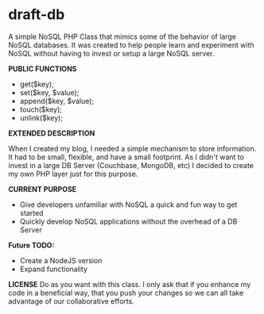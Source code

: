 draft-db
========

A simple NoSQL PHP Class that mimics some of the behavior of large NoSQL databases. It was created to help people learn and experiment with NoSQL without having to invest or setup a large NoSQL server.


**PUBLIC FUNCTIONS**
- get($key);                                            
- set($key, $value);   
- append($key, $value);                
- touch($key);                                       
- unlink($key);                                      

**EXTENDED DESCRIPTION**

When I created my blog, I needed a simple mechanism to store information. It had to be small, flexible, and have a small footprint. As I didn't want to invest in a large DB Server (Couchbase, MongoDB, etc) I decided to create my own PHP layer just for this purpose.

**CURRENT PURPOSE**
- Give developers unfamiliar with NoSQL a quick and fun way to get started
- Quickly develop NoSQL applications without the overhead of a DB Server


**Future TODO:**
- Create a NodeJS version
- Expand functionality

**LICENSE**
Do as you want with this class. I only ask that if you enhance my code in a beneficial way, that you push your changes so we can all take advantage of our collaborative efforts.
